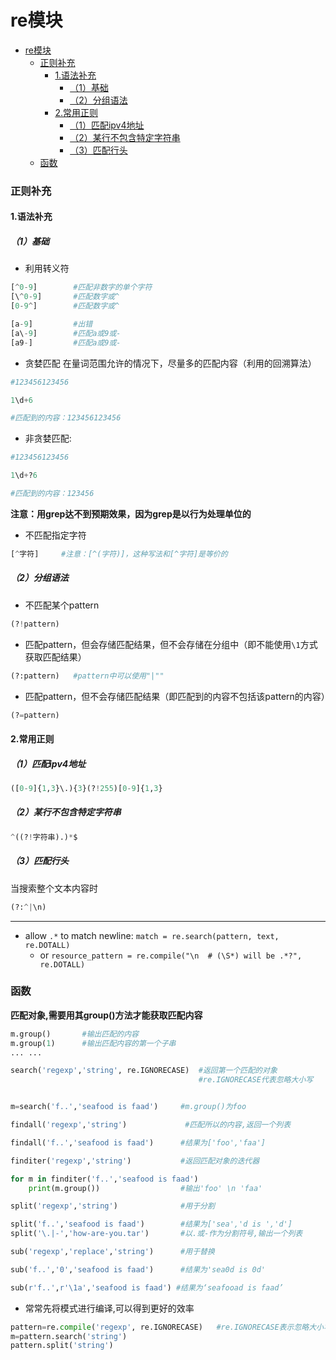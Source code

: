 # re模块

<!-- @import "[TOC]" {cmd="toc" depthFrom=1 depthTo=6 orderedList=false} -->
<!-- code_chunk_output -->

- [re模块](#re模块)
    - [正则补充](#正则补充)
      - [1.语法补充](#1语法补充)
        - [（1）基础](#1基础)
        - [（2）分组语法](#2分组语法)
      - [2.常用正则](#2常用正则)
        - [（1）匹配ipv4地址](#1匹配ipv4地址)
        - [（2）某行不包含特定字符串](#2某行不包含特定字符串)
        - [（3）匹配行头](#3匹配行头)
    - [函数](#函数)

<!-- /code_chunk_output -->

### 正则补充
#### 1.语法补充
##### （1）基础
* 利用转义符
```python
[^0-9]        #匹配非数字的单个字符
[\^0-9]       #匹配数字或^
[0-9^]        #匹配数字或^

[a-9]         #出错
[a\-9]        #匹配a或9或-
[a9-]         #匹配a或9或-
```

* 贪婪匹配
在量词范围允许的情况下，尽量多的匹配内容（利用的回溯算法）
```python
#123456123456

1\d+6

#匹配到的内容：123456123456
```

* 非贪婪匹配:
```python
#123456123456

1\d+?6

#匹配到的内容：123456
```
**注意：用grep达不到预期效果，因为grep是以行为处理单位的**

* 不匹配指定字符
```python
[^字符]     #注意：[^(字符)]，这种写法和[^字符]是等价的
```

##### （2）分组语法

* 不匹配某个pattern
```python
(?!pattern)
```

* 匹配pattern，但会存储匹配结果，但不会存储在分组中（即不能使用`\1`方式获取匹配结果）
```python
(?:pattern)   #pattern中可以使用"|""
```

* 匹配pattern，但不会存储匹配结果（即匹配到的内容不包括该pattern的内容）
```python
(?=pattern)
```

#### 2.常用正则
##### （1）匹配ipv4地址
```python
([0-9]{1,3}\.){3}(?!255)[0-9]{1,3}
```

##### （2）某行不包含特定字符串
```python
^((?!字符串).)*$
```

##### （3）匹配行头
当搜索整个文本内容时
```python
(?:^|\n)
```

***

* allow `.*` to match newline: `match = re.search(pattern, text, re.DOTALL)` 
  * or `resource_pattern = re.compile("\n  # (\S*) will be .*?", re.DOTALL)`

### 函数
**匹配对象,需要用其group()方法才能获取匹配内容**
```python
m.group()       #输出匹配的内容
m.group(1)      #输出匹配内容的第一个子串
... ...
```
```python
search('regexp','string', re.IGNORECASE)  #返回第一个匹配的对象
                                          #re.IGNORECASE代表忽略大小写


m=search('f..','seafood is faad')     #m.group()为foo
```
```python
findall('regexp','string')             #匹配所以的内容,返回一个列表

findall('f..','seafood is faad')      #结果为['foo','faa']
```
```python
finditer('regexp','string')           #返回匹配对象的迭代器

for m in finditer('f..','seafood is faad')
    print(m.group())                  #输出'foo' \n 'faa'
```
```python
split('regexp','string')              #用于分割

split('f..','seafood is faad')        #结果为['sea','d is ','d']
split('\.|-','how-are-you.tar')       #以.或-作为分割符号,输出一个列表
```
```python
sub('regexp','replace','string')      #用于替换

sub('f..','0','seafood is faad')      #结果为'sea0d is 0d'

sub(r'f..',r'\1a','seafood is faad') #结果为‘seafooad is faad’
```
* 常常先将模式进行编译,可以得到更好的效率
```python
pattern=re.compile('regexp', re.IGNORECASE)   #re.IGNORECASE表示忽略大小写
m=pattern.search('string')
pattern.split('string')
```
